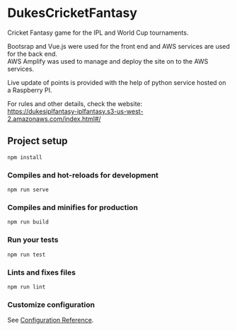 # DukesCricketFantasy
Cricket Fantasy game for the IPL and World Cup tournaments.

Bootsrap and Vue.js were used for the front end and AWS services are used for the back end. <br/>AWS Amplify
was used to manage and deploy the site on to the AWS services. <br/>

Live update of points is provided with the help of python service hosted on a Raspberry PI.

For rules and other details, check the website: <br/>
https://dukesiplfantasy-iplfantasy.s3-us-west-2.amazonaws.com/index.html#/


## Project setup
```
npm install
```

### Compiles and hot-reloads for development
```
npm run serve
```

### Compiles and minifies for production
```
npm run build
```

### Run your tests
```
npm run test
```

### Lints and fixes files
```
npm run lint
```

### Customize configuration
See [Configuration Reference](https://cli.vuejs.org/config/).


